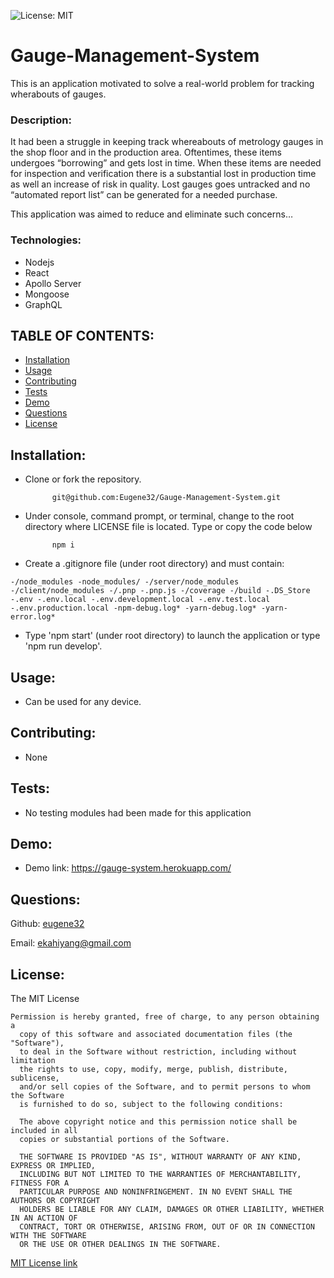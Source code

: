 ![License: MIT](https://img.shields.io/badge/License-MIT-yellow.svg)

# Gauge-Management-System

This is an application motivated to solve a real-world problem for tracking wherabouts of gauges.

### Description:  
It had been a struggle in keeping track whereabouts of metrology gauges in the shop floor and in the production area.  Oftentimes, these items undergoes “borrowing” and gets lost in time.  When these items are needed for inspection and verification there is a substantial lost in production time as well an increase of risk in quality.  Lost gauges goes untracked and no “automated report list” can be generated for a needed purchase.

This application was aimed to reduce and eliminate such concerns…

### Technologies:

- Nodejs
- React
- Apollo Server
- Mongoose
- GraphQL


## TABLE OF CONTENTS:

* [Installation](#installation)
* [Usage](#usage)
* [Contributing](#contributing)
* [Tests](#tests)
* [Demo](#demo)                                                        
* [Questions](#questions)
* [License](#license)

## Installation:    
- Clone or fork the repository.

			git@github.com:Eugene32/Gauge-Management-System.git

- Under console, command prompt, or terminal, change to the root directory where LICENSE file is located. Type or copy the code below

			npm i
     
- Create a .gitignore file (under root directory) and must contain:


`-/node_modules
-node_modules/
-/server/node_modules
-/client/node_modules
-/.pnp
-.pnp.js
-/coverage
-/build
-.DS_Store
-.env
-.env.local
-.env.development.local
-.env.test.local
-.env.production.local
-npm-debug.log*
-yarn-debug.log*
-yarn-error.log*`
	      
- Type 'npm start' (under root directory) to launch the application or type 'npm run develop'.
     
## Usage:  
- Can be used for any device.

## Contributing:  
- None

## Tests:  
- No testing modules had been made for this application

## Demo:  
- Demo link: https://gauge-system.herokuapp.com/


## Questions: 

Github:  [eugene32](https://github.com/eugene32)

Email:   [ekahiyang@gmail.com](mailto:ekahiyang@gmail.com)


## License:  
The MIT License

	Permission is hereby granted, free of charge, to any person obtaining a 
      copy of this software and associated documentation files (the "Software"), 
      to deal in the Software without restriction, including without limitation 
      the rights to use, copy, modify, merge, publish, distribute, sublicense, 
      and/or sell copies of the Software, and to permit persons to whom the Software 
      is furnished to do so, subject to the following conditions:

      The above copyright notice and this permission notice shall be included in all 
      copies or substantial portions of the Software.
      
      THE SOFTWARE IS PROVIDED "AS IS", WITHOUT WARRANTY OF ANY KIND, EXPRESS OR IMPLIED, 
      INCLUDING BUT NOT LIMITED TO THE WARRANTIES OF MERCHANTABILITY, FITNESS FOR A 
      PARTICULAR PURPOSE AND NONINFRINGEMENT. IN NO EVENT SHALL THE AUTHORS OR COPYRIGHT 
      HOLDERS BE LIABLE FOR ANY CLAIM, DAMAGES OR OTHER LIABILITY, WHETHER IN AN ACTION OF 
      CONTRACT, TORT OR OTHERWISE, ARISING FROM, OUT OF OR IN CONNECTION WITH THE SOFTWARE 
      OR THE USE OR OTHER DEALINGS IN THE SOFTWARE.

[MIT License link](https://opensource.org/licenses/MIT)
